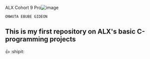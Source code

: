 ALX Cohort 9 Pro![image](https://user-images.githubusercontent.com/105258746/189962379-f8aca8d6-0a1b-4367-8360-af2dd481734e.png)

```
ONWUTA EBUBE GIDEON
```
## This is my first repository on ALX's basic C-programming projects

:+1: :shipit:
